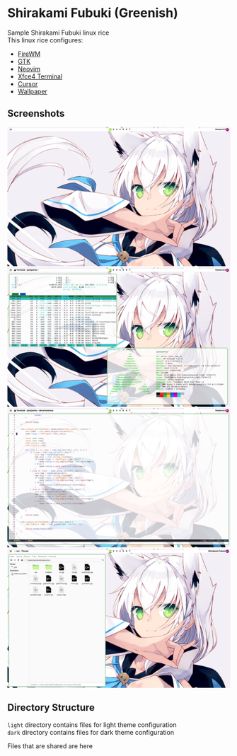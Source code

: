 # Shirakami Fubuki (Greenish)
Sample Shirakami Fubuki linux rice <br>
This linux rice configures:

* [FireWM](https://github.com/FireWindowManager/FireWM)
* [GTK](https://www.gtk.org/)
* [Neovim](https://neovim.io/)
* [Xfce4 Terminal](https://docs.xfce.org/apps/terminal/start)
* [Cursor](https://www.gnome-look.org/browse?cat=107&ord=latest)
* [Wallpaper](https://danbooru.donmai.us/posts/3719308?q=nagishiro_mito+shirakami_fubuki)

## Screenshots
![Base](./screenshots/clear.png)
![Neofetch and Htop](./screenshots/neofetch_htop.png)
![Coding in neovim](./screenshots/neovim.png)
![File Manager Thunar](./screenshots/thunar.png)

## Directory Structure
`light` directory contains files for light theme configuration <br>
`dark` directory contains files for dark theme configuration

Files that are shared are here
